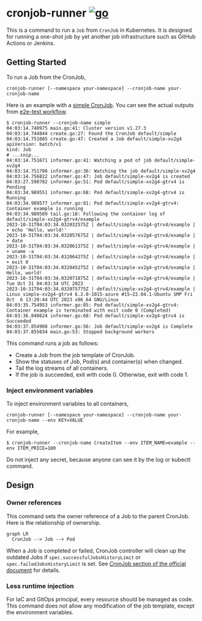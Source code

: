 # cronjob-runner [![go](https://github.com/int128/cronjob-runner/actions/workflows/go.yaml/badge.svg)](https://github.com/int128/cronjob-runner/actions/workflows/go.yaml)

This is a command to run a `Job` from `CronJob` in Kubernetes.
It is designed for running a one-shot job by yet another job infrastructure such as GitHub Actions or Jenkins.

## Getting Started

To run a Job from the CronJob,

```shell
cronjob-runner [--namespace your-namespace] --cronjob-name your-cronjob-name
```

Here is an example with a [simple CronJob](e2e_test/simple.yaml).
You can see the actual outputs from [e2e-test workflow](https://github.com/int128/cronjob-runner/actions/workflows/e2e-test.yaml?query=branch%3Amain).

```console
$ cronjob-runner --cronjob-name simple
04:03:14.740975 main.go:41: Cluster version v1.27.3
04:03:14.744844 create.go:27: Found the CronJob default/simple
04:03:14.751085 create.go:47: Created a Job default/simple-xv2g4
apiVersion: batch/v1
kind: Job
# ...snip...
04:03:14.751671 informer.go:41: Watching a pod of job default/simple-xv2g4
04:03:14.751708 informer.go:36: Watching the job default/simple-xv2g4
04:03:14.756822 informer.go:47: Job default/simple-xv2g4 is created
04:03:27.590782 informer.go:51: Pod default/simple-xv2g4-gtrv4 is Pending
04:03:34.989551 informer.go:68: Pod default/simple-xv2g4-gtrv4 is Running
04:03:34.989577 informer.go:81: Pod default/simple-xv2g4-gtrv4: Container example is running
04:03:34.989589 tail.go:18: Following the container log of default/simple-xv2g4-gtrv4/example
2023-10-31T04:03:34.032032575Z | default/simple-xv2g4-gtrv4/example | + echo 'Hello, world!'
2023-10-31T04:03:34.032057675Z | default/simple-xv2g4-gtrv4/example | + date
2023-10-31T04:03:34.032061375Z | default/simple-xv2g4-gtrv4/example | + uname -a
2023-10-31T04:03:34.032064275Z | default/simple-xv2g4-gtrv4/example | + exit 0
2023-10-31T04:03:34.032045275Z | default/simple-xv2g4-gtrv4/example | Hello, world!
2023-10-31T04:03:34.032071875Z | default/simple-xv2g4-gtrv4/example | Tue Oct 31 04:03:34 UTC 2023
2023-10-31T04:03:34.032075775Z | default/simple-xv2g4-gtrv4/example | Linux simple-xv2g4-gtrv4 6.2.0-1015-azure #15~22.04.1-Ubuntu SMP Fri Oct  6 13:20:44 UTC 2023 x86_64 GNU/Linux
04:03:35.754953 informer.go:85: Pod default/simple-xv2g4-gtrv4: Container example is terminated with exit code 0 (Completed)
04:03:36.840624 informer.go:68: Pod default/simple-xv2g4-gtrv4 is Succeeded
04:03:37.854908 informer.go:56: Job default/simple-xv2g4 is Complete 
04:03:37.855034 main.go:53: Stopped background workers
```

This command runs a job as follows:

- Create a Job from the job template of CronJob.
- Show the statuses of Job, Pod(s) and container(s) when changed.
- Tail the log streams of all containers.
- If the job is succeeded, exit with code 0. Otherwise, exit with code 1.

### Inject environment variables

To inject environment variables to all containers,

```shell
cronjob-runner [--namespace your-namespace] --cronjob-name your-cronjob-name --env KEY=VALUE
```

For example,

```console
$ cronjob-runner --cronjob-name CreateItem --env ITEM_NAME=example --env ITEM_PRICE=100
```

Do not inject any secret, because anyone can see it by the log or kubectl command.

## Design

### Owner references

This command sets the owner reference of a Job to the parent CronJob.
Here is the relationship of ownership.

```mermaid
graph LR
  CronJob --> Job --> Pod
```

When a Job is completed or failed, CronJob controller will clean up the outdated Jobs
if `spec.successfulJobsHistoryLimit` or `spec.failedJobsHistoryLimit` is set.
See [CronJob section of the official document](https://kubernetes.io/docs/concepts/workloads/controllers/cron-jobs/) for details.

### Less runtime injection

For IaC and GitOps principal, every resource should be managed as code.
This command does not allow any modification of the job template, except the environment variables.
